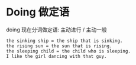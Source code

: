 # Doing 做定语

doing 现在分词做定语: 主动进行 / 主动一般



```text
the sinking ship = the ship that is sinking.
the rising sun = the sun that is rising.
the sleeping child = the child who is sleeping.
I like the girl dancing with that guy.
```